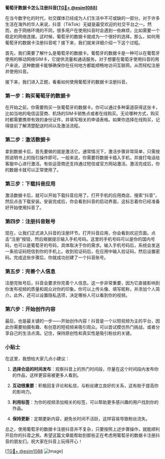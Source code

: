 **葡萄牙数据卡怎么注册抖音[[TG💪+ @esim1088](https://t.me/s/esim1088)]**

在当今数字化的时代，社交媒体已经成为人们生活中不可或缺的一部分。对于许多生活在海外的华人来说，抖音（TikTok）无疑是最受欢迎的社交平台之一。然而，由于网络环境的不同，很多用户在使用抖音时会遇到一些麻烦，比如需要一个稳定的网络连接。这时候，葡萄牙的数据卡就成为一个很好的选择。那么，如何用葡萄牙的数据卡注册抖音呢？接下来，我们就来详细介绍一下这个过程。

首先，我们需要了解什么是葡萄牙的数据卡。葡萄牙的数据卡是一种可以在葡萄牙使用的移动网络SIM卡，它提供流量和通话服务。对于想要在葡萄牙使用抖音的用户来说，这种数据卡能够确保你在任何地方都能顺畅地访问互联网，从而轻松注册并使用抖音。

接下来，我们进入正题，看看如何使用葡萄牙的数据卡注册抖音。

### 第一步：购买葡萄牙的数据卡

在开始之前，你需要购买一张葡萄牙的数据卡。你可以通过多种渠道获得这张卡，比如当地的电信运营商、机场的SIM卡销售点或者在线购买。无论哪种方式，购买时都需要携带有效的身份证件，并填写相关的申请表格。如果你选择在线购买，记得提前了解清楚配送时间以及激活流程。

### 第二步：激活数据卡

拿到数据卡后，首先要做的就是激活它。通常情况下，激活步骤非常简单，只需按照说明书上的指引操作即可。一般来说，你需要将数据卡插入手机，并拨打电话给客服中心进行激活。有些运营商还支持通过短信或官方网站激活。激活完成后，你的数据卡就可以正常使用了。

### 第三步：下载抖音应用

激活数据卡后，就可以开始下载抖音应用了。打开手机的应用商店，搜索“抖音”，然后点击下载安装。安装完成后，你会看到抖音的启动界面，这标志着你已经准备好开始使用抖音了。

### 第四步：注册抖音账号

现在，让我们正式进入抖音的注册环节。打开抖音应用，你会看到欢迎页面。点击“注册”按钮，然后根据提示输入手机号码。这里的手机号码可以是你的国内号码，也可以是葡萄牙的号码，具体取决于你的需求。输入手机号码后，系统会发送一条验证码短信到你的手机上。收到验证码后，在应用中输入验证码，然后设置密码。完成这些步骤后，你就成功创建了一个抖音账号。

### 第五步：完善个人信息

注册完账号后，抖音会要求你完善个人信息。这一步非常重要，因为它直接影响到你发布视频的质量和观众对你的印象。你可以上传头像、填写昵称，并添加个人简介。此外，还可以设置隐私选项，决定哪些人可以看到你的视频。

### 第六步：开始创作内容

最后，也是最关键的一步——开始创作内容！抖音是一个以短视频为主的平台，因此你需要拍摄有趣、有创意的短视频来吸引观众。可以尝试模仿热门挑战，或者分享自己的生活点滴。记住，保持原创性和真实性是吸引粉丝的关键。

### 小贴士

在这里，我想给大家几点小建议：

1. **选择合适的时间发布**：观察抖音上的热门时间段，尽量在这个时间段内发布你的作品，这样更容易被更多人看到。
   
2. **互动很重要**：积极回复评论和私信，与粉丝建立良好的关系，这有助于提高你的影响力。

3. **利用标签**：为你的视频添加相关的标签，可以帮助更多感兴趣的用户找到你的作品。

4. **保持更新**：定期更新内容，避免长时间不活跃，这样容易导致粉丝流失。

总之，使用葡萄牙的数据卡注册抖音并不复杂，只要按照上述步骤操作，就能顺利开启你的抖音之旅。希望这篇文章能帮助到那些正在考虑用葡萄牙的数据卡注册抖音的朋友们。祝大家在抖音上玩得开心！

[[TG💪+ @esim1088](https://t.me/s/esim1088) ![Image](https://i.postimg.cc/4NQfJmqS/Snipaste-2025-05-13-00-14-12.png)]